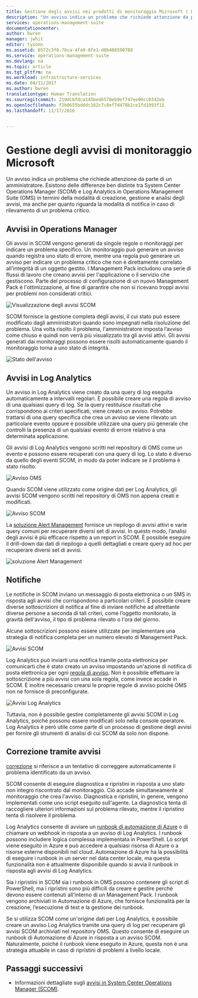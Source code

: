 ```yaml
---
title: Gestione degli avvisi nei prodotti di monitoraggio Microsoft | Documentazione Microsoft
description: "Un avviso indica un problema che richiede attenzione da parte di un amministratore.  In questo articolo vengono descritte le differenze nella modalità di creazione e gestione degli avvisi in System Center Operations Manager (SCOM) e Log Analytics. Inoltre, vengono suggerite le procedure consigliate per usufruire al meglio dei due prodotti, per una strategia di gestione degli avvisi ibrida."
services: operations-management-suite
documentationcenter: 
author: bwren
manager: jwhit
editor: tysonn
ms.assetid: 6572c3f8-78ca-4fa9-8fe1-d0b488590788
ms.service: operations-management-suite
ms.devlang: na
ms.topic: article
ms.tgt_pltfrm: na
ms.workload: infrastructure-services
ms.date: 04/11/2017
ms.author: bwren
translationtype: Human Translation
ms.sourcegitcommit: 219dcbfdca145bedb570eb9ef747ee00cc0342eb
ms.openlocfilehash: f2b0655bdddc162c7c8ef7d478b2ce1fd1993f15
ms.lasthandoff: 11/17/2016


---
```

# <a name="managing-alerts-with-microsoft-monitoring"></a>Gestione degli avvisi di monitoraggio Microsoft
Un avviso indica un problema che richiede attenzione da parte di un amministratore.  Esistono delle differenze ben distinte tra System Center Operations Manager (SCOM) e Log Analytics in Operations Management Suite (OMS) in termini della modalità di creazione, gestione e analisi degli avvisi, ma anche per quanto riguarda la modalità di notifica in caso di rilevamento di un problema critico.

## <a name="alerts-in-operations-manager"></a>Avvisi in Operations Manager
Gli avvisi in SCOM vengono generati da singole regole o monitoraggi per indicare un problema specifico.  Un monitoraggio può generare un avviso quando registra uno stato di errore, mentre una regola può generare un avviso per indicare un problema critico che non è direttamente correlato all'integrità di un oggetto gestito.  I Management Pack includono una serie di flussi di lavoro che creano avvisi per l'applicazione o il servizio che gestiscono.  Parte del processo di configurazione di un nuovo Management Pack è l'ottimizzazione, al fine di garantire che non si ricevano troppi avvisi per problemi non considerati critici.

![Visualizzazione degli avvisi SCOM](media/operations-management-suite-monitoring-alerts/scom-alert-view.png)

SCOM fornisce la gestione completa degli avvisi, il cui stato può essere modificato dagli amministratori quando sono impegnati nella risoluzione del problema.  Una volta risolto il problema, l'amministratore imposta l’avviso come chiuso e quindi non verrà più visualizzato tra gli avvisi attivi.  Gli avvisi generati dai monitoraggi possono essere risolti automaticamente quando il monitoraggio torna a uno stato di integrità.

![Stato dell'avviso](media/operations-management-suite-monitoring-alerts/scom-alert-status.png)

## <a name="alerts-in-log-analytics"></a>Avvisi in Log Analytics
Un avviso in Log Analytics viene creato da una query di log eseguita automaticamente a intervalli regolari.  È possibile creare una regola di avviso di una qualsiasi query di log.  Se la query restituisce risultati che corrispondono ai criteri specificati, viene creato un avviso.  Potrebbe trattarsi di una query specifica che crea un avviso se viene rilevato un particolare evento oppure è possibile utilizzare una query più generale che controlli la presenza di un qualsiasi evento di errore relativo a una determinata applicazione.

Gli avvisi di Log Analytics vengono scritti nel repository di OMS come un evento e possono essere recuperati con una query di log.  Lo stato è diverso da quello degli eventi SCOM, in modo da poter indicare se il problema è stato risolto.

![Avviso OMS](media/operations-management-suite-monitoring-alerts/oms-alert.png)

Quando SCOM viene utilizzato come origine dati per Log Analytics, gli avvisi SCOM vengono scritti nel repository di OMS non appena creati e modificati.  

![Avviso SCOM](media/operations-management-suite-monitoring-alerts/scom-alert.png)

La [soluzione Alert Management](http://technet.microsoft.com/library/mt484092.aspx) fornisce un riepilogo di avvisi attivi e varie query comuni per recuperare diversi set di avvisi.  In questo modo, l’analisi degli avvisi è più efficace rispetto a un report in SCOM.  È possibile eseguire il drill-down dai dati di riepilogo a quelli dettagliati e creare query ad hoc per recuperare diversi set di avvisi.

![soluzione Alert Management](media/operations-management-suite-monitoring-alerts/alert-management.png)

## <a name="notifications"></a>Notifiche
Le notifiche in SCOM inviano un messaggio di posta elettronica o un SMS in risposta agli avvisi che corrispondono a particolari criteri.  È possibile creare diverse sottoscrizioni di notifica al fine di inviare notifiche ad altrettante diverse persone a seconda di tali criteri, come l’oggetto monitorato, la gravità dell'avviso, il tipo di problema rilevato o l'ora del giorno.

Alcune sottoscrizioni possono essere utilizzate per implementare una strategia di notifica completa per un numero elevato di Management Pack.

![Avvisi SCOM](media/operations-management-suite-monitoring-alerts/alerts-overview-scom.png)

Log Analytics può inviarti una notifica tramite posta elettronica per comunicarti che è stato creato un avviso impostando un'azione di notifica di posta elettronica per ogni [regola di avviso](http://technet.microsoft.com/library/mt614775.aspx).  Non è possibile effettuare la sottoscrizione a più avvisi con una sola regola, come invece accade in SCOM.  È inoltre necessario crearsi le proprie regole di avviso poiché OMS non ne fornisce di preconfigurate.

![Avvisi Log Analytics](media/operations-management-suite-monitoring-alerts/alerts-overview-oms.png)

Tuttavia, non è possibile gestire completamente gli avvisi SCOM in Log Analytics, poiché possono essere modificati solo nella console operatore.  Log Analytics è però utile come parte di un processo di gestione degli avvisi per fornire gli strumenti di analisi di cui SCOM da solo non dispone.

## <a name="alert-remediation"></a>Correzione tramite avvisi
[correzione](http://technet.microsoft.com/library/mt614775.aspx) si riferisce a un tentativo di correggere automaticamente il problema identificato da un avviso.

SCOM consente di eseguire diagnostica e ripristini in risposta a uno stato non integro riscontrato dal monitoraggio.  Ciò accade simultaneamente al monitoraggio che crea l'avviso.  Diagnostica e ripristini, in genere, vengono implementati come uno script eseguito sull'agente.  La diagnostica tenta di raccogliere ulteriori informazioni sul problema rilevato, mentre il ripristino tenta di risolvere il problema.

Log Analytics consente di avviare un [runbook di automazione di Azure](https://azure.microsoft.com/documentation/services/automation/) o di chiamare un webhook in risposta a un avviso di Log Analytics.  I runbook possono includere logica complessa implementata in PowerShell.  Lo script viene eseguito in Azure e può accedere a qualsiasi risorsa di Azure o a risorse esterne disponibili nel cloud.  Automazione di Azure ha la possibilità di eseguire i runbook in un server nel data center locale, ma questa funzionalità non è attualmente disponibile quando si avvia il runbook in risposta agli avvisi di Log Analytics.

Sia i ripristini in SCOM sia i runbook in OMS possono contenere gli script di PowerShell, ma i ripristini sono più difficili da creare e gestire perché devono essere contenuti all'interno di un Management Pack.  I runbook vengono archiviati in Automazione di Azure, che fornisce funzionalità per la creazione, l’esecuzione di test e la gestione dei runbook.

Se si utilizza SCOM come un'origine dati per Log Analytics, è possibile creare un avviso Log Analytics tramite una query di log per recuperare gli avvisi SCOM archiviati nel repository OMS.  Questo consente di eseguire un runbook di Automazione di Azure in risposta a un avviso SCOM.  Naturalmente, poiché il runbook viene eseguito in Azure, questa non è una strategia attuabile in caso di ripristini di problemi a livello locale.

## <a name="next-steps"></a>Passaggi successivi
* Informazioni dettagliate sugli [avvisi in System Center Operations Manager (SCOM)](https://technet.microsoft.com/library/hh212913.aspx).


